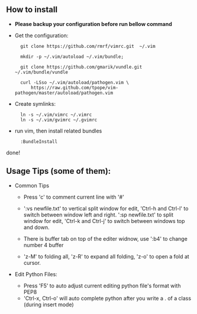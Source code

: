 
How to install
---

* **Please backup your configuration before run bellow command**

* Get the configuration:

        git clone https://github.com/rmrf/vimrc.git  ~/.vim

        mkdir -p ~/.vim/autoload ~/.vim/bundle; 

        git clone https://github.com/gmarik/vundle.git ~/.vim/bundle/vundle

        curl -LSso ~/.vim/autoload/pathogen.vim \
            https://raw.github.com/tpope/vim-pathogen/master/autoload/pathogen.vim

* Create symlinks:

        ln -s ~/.vim/vimrc ~/.vimrc
        ln -s ~/.vim/gvimrc ~/.gvimrc

* run vim, then install related bundles

        :BundleInstall

done!


Usage Tips (some of them):
---

* Common Tips

    - Press 'c' to comment current line with '#'

    - ':vs newfile.txt' to vertical split window for edit, 
    'Ctrl-h and Ctrl-l' to switch between window left and right.
    ':sp newfile.txt' to split window for edit,
    'Ctrl-k and Ctrl-j' to switch between windows top and down.
    
    - There is buffer tab on top of the editer widnow, 
    use ':b4' to change number 4 buffer
    
    - 'z-M' to folding all, 'z-R' to expand all folding, 'z-o' to open a fold at cursor.

* Edit Python Files:

    - Press 'F5' to auto adjust current editing python file's format with PEP8
    - 'Ctrl-x, Ctrl-o' will auto complete python after you write a . of a class (during insert mode)

